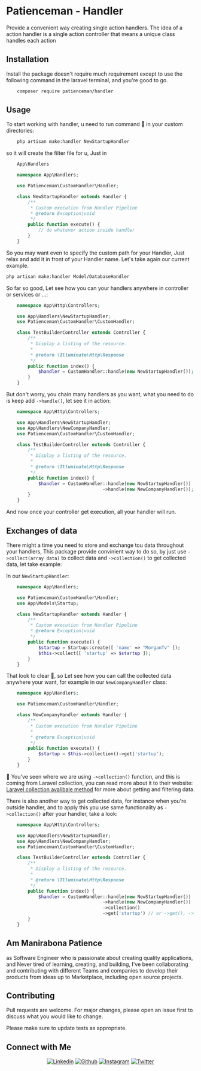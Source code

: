 # Patienceman - Handler

Provide a convenient way creating single action handlers. 
The idea of a action handler is a single action controller that means 
a unique class handles each action

## Installation

Install the package doesn't require much requirement except to use the following command in the laravel terminal,  and you're good to go.

```bash
    composer require patienceman/handler
```

## Usage

To start working with handler, u need to run command :tada: 
in your custom directories:

```bash
    php artisan make:handler NewStartupHandler
```
so it will create the filter file for u, Just in 

```PHP
    App\Handlers
```

```PHP
    namespace App\Handlers;

    use Patienceman\CustomHandler\Handler;

    class NewStartupHandler extends Handler {
        /**
         * Custom execution from Handler Pipeline
         * @return Exception|void
         */
        public function execute() {
            // do whatever action inside handler
        }
    }
```

So you may want even to specify the custom path for your Handler, Just relax and add it in front of your Handler name.
Let's take again our current example.

```bash
php artisan make:handler Model/DatabaseHandler
```
So far so good, Let see how you can your handlers anywhere in controller or services or ...:
```PHP 
    namespace App\Http\Controllers;

    use App\Handlers\NewStartupHandler;
    use Patienceman\CustomHandler\CustomHandler;

    class TestBuilderController extends Controller {
        /**
         * Display a listing of the resource.
         *
         * @return \Illuminate\Http\Response
         */
        public function index() {
            $handler = CustomHandler::handle(new NewStartupHandler());
        }
    }
```
But don't worry, you chain many handlers as you want, what you need to do is keep add ``` ->handle() ```, let see it in action:

```PHP 
    namespace App\Http\Controllers;

    use App\Handlers\NewStartupHandler;
    use App\Handlers\NewCompanyHandler;
    use Patienceman\CustomHandler\CustomHandler;

    class TestBuilderController extends Controller {
        /**
         * Display a listing of the resource.
         *
         * @return \Illuminate\Http\Response
         */
        public function index() {
            $handler = CustomHandler::handle(new NewStartupHandler())
                                    ->handle(new NewCompanyHandler());
        }
    }
```
And now once your controller get execution, all your handler will run.

## Exchanges of data
There might a time you need to store and exchange tou data throughout your handlers,
This package provide convinient way to do so, by just use ``` ->collect(array data) ``` to collect data and ``` ->collection() ``` to get collected data, let take example:

In our ``` NewStartupHandler ```:
```PHP
    namespace App\Handlers;

    use Patienceman\CustomHandler\Handler;
    use App\Models\Startup;

    class NewStartupHandler extends Handler {
        /**
         * Custom execution from Handler Pipeline
         * @return Exception|void
         */
        public function execute() {
            $startup = Startup::create([ 'name' => "MorganTv" ]);
            $this->collect([ 'startup' => $startup ]);
        }
    }
```
That look to clear 🎉, so Let see how you can call the collected data anywhere your want, for example in our
``` NewCompanyHandler ``` class:
```PHP
    namespace App\Handlers;

    use Patienceman\CustomHandler\Handler;

    class NewCompanyHandler extends Handler {
        /**
         * Custom execution from Handler Pipeline
         * 
         * @return Exception|void
         */
        public function execute() {
            $startup = $this->collection()->get('startup');
        }
    }
```
🚨 You've seen where we are using ``` ->collection() ``` function, and this is coming from Laravel collection, you can read more about it to their website: [Laravel collection avalibale method](https://laravel.com/docs/8.x/collections#available-methods) for more about getting and filtering data.

There is also another way to get collected data, for instance when you're outside handler, and to apply this you use same functionality 
as ``` ->collection() ``` after your handler, take a look:

```PHP 
    namespace App\Http\Controllers;

    use App\Handlers\NewStartupHandler;
    use App\Handlers\NewCompanyHandler;
    use Patienceman\CustomHandler\CustomHandler;

    class TestBuilderController extends Controller {
        /**
         * Display a listing of the resource.
         *
         * @return \Illuminate\Http\Response
         */
        public function index() {
            $handler = CustomHandler::handle(new NewStartupHandler())
                                    ->handle(new NewCompanyHandler())
                                    ->collection()
                                    ->get('startup') // or ->get(), ->filter() ->sort();
        }
    }
```

## Am Manirabona Patience
as Software Engineer who is passionate about creating quality applications, and Never tired of learning, creating, and building, I've been collaborating and contributing with different Teams and companies to develop their products from ideas up to Marketplace, including open source projects.

## Contributing
Pull requests are welcome. For major changes, please open an issue first to discuss what you would like to change.

Please make sure to update tests as appropriate.
## Connect with Me
<p align="center">
	<a href="https://www.linkedin.com/in/manirabona-patience-3b08051b4"><img alt="Linkedin" title="Manirabona patience Linkedin" src="https://img.shields.io/badge/LinkedIn-0077B5?style=for-the-badge&logo=linkedin&logoColor=white"></a>
  <a href="https://github.com/manirabona-programer/manirabona-programer"><img alt="Github" title="Manirabona patience Github" src="https://img.shields.io/badge/GitHub-100000?style=for-the-badge&logo=github&logoColor=white"></a>
  <a href="https://www.instagram.com/manirabona_walker"><img alt="Instagram" title="Manirabona Patience Instagram" src="https://img.shields.io/badge/Instagram-E4405F?style=for-the-badge&logo=instagram&logoColor=white"></a>
	  <a href="https://twitter.com/ManirabonaW"><img alt="Twitter" title="Manirabona Patience Twitter" src="https://img.shields.io/badge/Twitter-1DA1F2?style=for-the-badge&logo=twitter&logoColor=white"></a>
	  </p>
